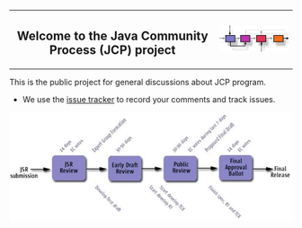 <table width="100%" border="0" cellspacing="0" cellpadding="0">
<tr>
<th><h2>Welcome to the Java Community Process (JCP) project</h2></th>
<th><img src="./images/JCP-process-tiny.jpg" alt="Java Community Process" /> </th>
</tr>
</table>

This is the public project for general discussions about JCP program. 

* We use the <a href="https://github.com/jcp-org/jcp/issues">issue tracker</a> to record your comments and track issues.

![Java Community Process](./images/JSR-lifecycle.jpg)

